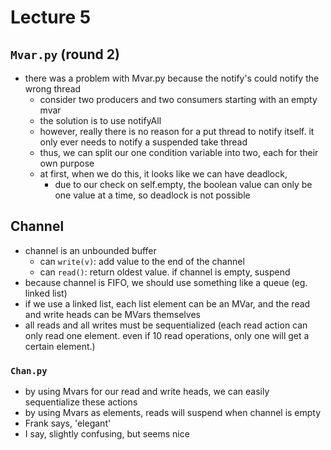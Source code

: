 # Lecture 5

## `Mvar.py` (round 2)
- there was a problem with Mvar.py because the notify's could notify the wrong thread
  - consider two producers and two consumers starting with an empty mvar
  - the solution is to use notifyAll
  - however, really there is no reason for a put thread to notify itself. it only ever needs to notify a suspended take thread
  - thus, we can split our one condition variable into two, each for their own purpose
  - at first, when we do this, it looks like we can have deadlock,
    - due to our check on self.empty, the boolean value can only be one value at a time, so deadlock is not possible

## Channel

- channel is an unbounded buffer
  - can `write(v)`: add value to the end of the channel
  - can `read()`: return oldest value. if channel is empty, suspend
- because channel is FIFO, we should use something like a queue (eg. linked list)
- if we use a linked list, each list element can be an MVar, and the read and write heads can be MVars themselves
- all reads and all writes must be sequentialized (each read action can only read one element. even if 10 read operations, only one will get a certain element.)

### `Chan.py`

- by using Mvars for our read and write heads, we can easily sequentialize these actions
- by using Mvars as elements, reads will suspend when channel is empty
- Frank says, 'elegant'
- I say, slightly confusing, but seems nice

